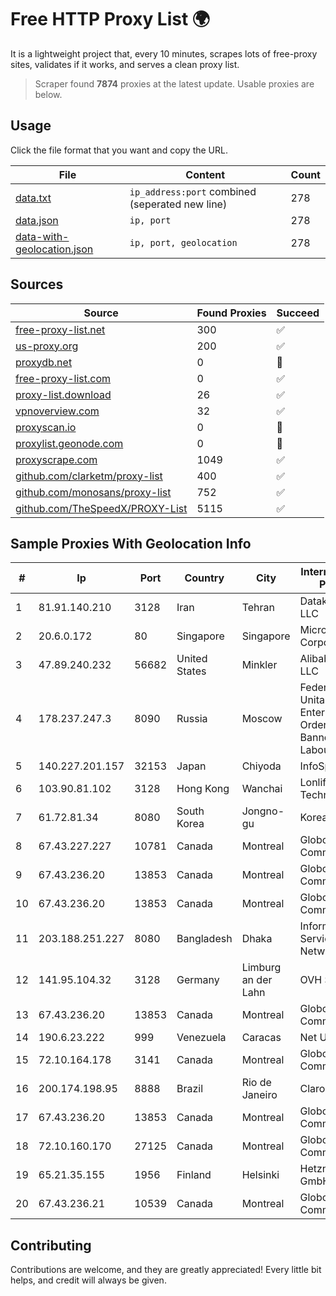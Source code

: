 
# Free HTTP Proxy List 🌍

It is a lightweight project that, every 10 minutes, scrapes lots of free-proxy sites, validates if it works, and serves a clean proxy list.


> Scraper found **7874** proxies at the latest update. Usable proxies are below.

## Usage

Click the file format that you want and copy the URL.


|File|Content|Count|
|----|-------|-----|
|[data.txt](https://raw.githubusercontent.com/themiralay/Proxy-List-World/master/data.txt)|`ip_address:port` combined (seperated new line)|278|
|[data.json](https://raw.githubusercontent.com/themiralay/Proxy-List-World/master/data.json)|`ip, port`|278|
|[data-with-geolocation.json](https://raw.githubusercontent.com/themiralay/Proxy-List-World/master/data-with-geolocation.json)|`ip, port, geolocation`|278|

## Sources

|Source|Found Proxies|Succeed|
|------|-------------|-------|
|[free-proxy-list.net](https://free-proxy-list.net)|300|✅|
|[us-proxy.org](https://www.us-proxy.org)|200|✅|
|[proxydb.net](http://proxydb.net)|0|🚫|
|[free-proxy-list.com](https://free-proxy-list.com/?page=&port=&type%5B%5D=http&type%5B%5D=https&up_time=0&search=Search)|0|✅|
|[proxy-list.download](https://www.proxy-list.download/HTTP)|26|✅|
|[vpnoverview.com](https://vpnoverview.com/privacy/anonymous-browsing/free-proxy-servers)|32|✅|
|[proxyscan.io](https://www.proxyscan.io)|0|🚫|
|[proxylist.geonode.com](https://proxylist.geonode.com/api/proxy-list?limit=300&page=1&sort_by=lastChecked&sort_type=desc&protocols=http,https)|0|🚫|
|[proxyscrape.com](https://api.proxyscrape.com/v2/?request=displayproxies&protocol=http&timeout=10000&country=all&ssl=all&anonymity=all)|1049|✅|
|[github.com/clarketm/proxy-list](https://raw.githubusercontent.com/clarketm/proxy-list/master/proxy-list-raw.txt)|400|✅|
|[github.com/monosans/proxy-list](https://raw.githubusercontent.com/monosans/proxy-list/main/proxies/http.txt)|752|✅|
|[github.com/TheSpeedX/PROXY-List](https://raw.githubusercontent.com/TheSpeedX/PROXY-List/master/http.txt)|5115|✅|


## Sample Proxies With Geolocation Info

|#|Ip|Port|Country|City|Internet Service Provider|
|-|--|----|-------|----|-------------------------|
|1|81.91.140.210|3128|Iran|Tehran|Datak Company LLC|
|2|20.6.0.172|80|Singapore|Singapore|Microsoft Corporation|
|3|47.89.240.232|56682|United States|Minkler|Alibaba.com LLC|
|4|178.237.247.3|8090|Russia|Moscow|Federal State Unitary Enterprise of the Order of the Red Banner of Labour "Russ|
|5|140.227.201.157|32153|Japan|Chiyoda|InfoSphere|
|6|103.90.81.102|3128|Hong Kong|Wanchai|Lonlife Technology Co.|
|7|61.72.81.34|8080|South Korea|Jongno-gu|Korea Telecom|
|8|67.43.227.227|10781|Canada|Montreal|GloboTech Communications|
|9|67.43.236.20|13853|Canada|Montreal|GloboTech Communications|
|10|67.43.236.20|13853|Canada|Montreal|GloboTech Communications|
|11|203.188.251.227|8080|Bangladesh|Dhaka|Information Services Network Ltd|
|12|141.95.104.32|3128|Germany|Limburg an der Lahn|OVH SAS|
|13|67.43.236.20|13853|Canada|Montreal|GloboTech Communications|
|14|190.6.23.222|999|Venezuela|Caracas|Net Uno|
|15|72.10.164.178|3141|Canada|Montreal|GloboTech Communications|
|16|200.174.198.95|8888|Brazil|Rio de Janeiro|Claro S.A|
|17|67.43.236.20|13853|Canada|Montreal|GloboTech Communications|
|18|72.10.160.170|27125|Canada|Montreal|GloboTech Communications|
|19|65.21.35.155|1956|Finland|Helsinki|Hetzner Online GmbH|
|20|67.43.236.21|10539|Canada|Montreal|GloboTech Communications|



## Contributing

Contributions are welcome, and they are greatly appreciated! Every
little bit helps, and credit will always be given.

